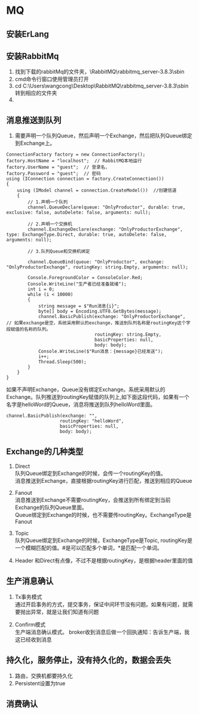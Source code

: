 # MQ
## 安装ErLang

## 安装RabbitMq
1. 找到下载的rabbitMq的文件夹，\RabbitMQ\rabbitmq_server-3.8.3\sbin
2. cmd命令行窗口使用管理员打开
3. cd C:\Users\wangcong\Desktop\RabbitMQ\rabbitmq_server-3.8.3\sbin  转到相应的文件夹
4. 

## 消息推送到队列
1. 需要声明一个队列Queue，然后声明一个Exchange，然后把队列Queue绑定到Exchange上。
~~~
ConnectionFactory factory = new ConnectionFactory();
factory.HostName = "localhost";  // RabbitMQ本地运行
factory.UserName = "guest";  // 登录名，
factory.Password = "guest";  // 密码
using (IConnection connection = factory.CreateConnection())
{
    using (IModel channel = connection.CreateModel())  //创建信道
    {
        // 1.声明一个队列
        channel.QueueDeclare(queue: "OnlyProductor", durable: true, exclusive: false, autoDelete: false, arguments: null);

        // 2.声明一个交换机
        channel.ExchangeDeclare(exchange: "OnlyProductorExchange", type: ExchangeType.Direct, durable: true, autoDelete: false, arguments: null);

        // 3.队列Queue和交换机绑定

        channel.QueueBind(queue: "OnlyProductor", exchange: "OnlyProductorExchange", routingKey: string.Empty, arguments: null);

        Console.ForegroundColor = ConsoleColor.Red;
        Console.WriteLine("生产者已经准备就绪");
        int i = 0;
        while (i < 10000)
        {
            string message = $"Run消息{i}";
            byte[] body = Encoding.UTF8.GetBytes(message);
            channel.BasicPublish(exchange: "OnlyProductorExchange",  // 如果exchange是空，系统采用默认的exchange，推送到队列名称是routingKey这个字段赋值的名称的队列。
                                 routingKey: string.Empty,
                                 basicProperties: null,
                                 body: body);
            Console.WriteLine($"Run消息：{message}已经发送");
            i++;
            Thread.Sleep(500);
        }
    }
}
~~~

如果不声明Exchange，Queue没有绑定Exchange。系统采用默认的Exchange。队列推送到routingKey赋值的队列上,如下面这段代码，如果有一个名字是helloWord的Queue，消息将推送到队列helloWord里面。
~~~
channel.BasicPublish(exchange: "",  
                    routingKey: "helloWord",
                    basicProperties: null,
                    body: body);
~~~

## Exchange的几种类型
1. Direct  
队列Queue绑定到Exchange的时候，会传一个routingKey的值。   
消息推送到Exchange，直接根据routingKey进行匹配，推送到相应的Queue
2. Fanout  
消息推送到Exchange不需要routingKey，会推送到所有绑定到当前Exchange的队列Queue里面。   
Queue绑定到Exchange的时候，也不需要传routingKey。ExchangeType是Fanout
3. Topic  
队列Queue绑定到Exchange的时候，ExchangeType是Topic, routingKey是一个模糊匹配的值。#是可以匹配多个单词，*是匹配一个单词。 

4. Header
和Direct有点像，不过不是根据routingKey，是根据header里面的值



## 生产消息确认
1. Tx事务模式    
通过开启事务的方式，提交事务，保证中间环节没有问题。如果有问题，就需要抛出异常，就是让我们知道有问题

2. Confirm模式  
生产端消息确认模式。 broker收到消息后做一个回执通知：告诉生产端，我这已经收到消息

## 持久化，服务停止，没有持久化的，数据会丢失
1. 路由，交换机都要持久化
2. Persistent设置为true

## 消费确认



